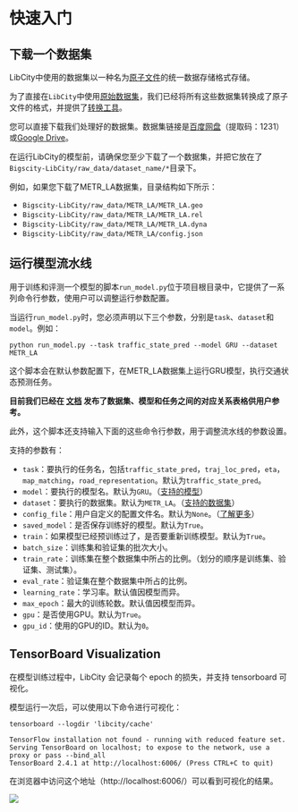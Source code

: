 # 快速入门

## 下载一个数据集

LibCity中使用的数据集以一种名为[原子文件](../user_guide/data/atomic_files.md)的统一数据存储格式存储。

为了直接在`LibCity`中使用[原始数据集](../user_guide/data/raw_data.md)，我们已经将所有这些数据集转换成了原子文件的格式，并提供了[转换工具](https://github.com/LibCity/Bigscity-LibCity-Datasets)。

您可以直接下载我们处理好的数据集。数据集链接是[百度网盘](https://pan.baidu.com/s/1qEfcXBO-QwZfiT0G3IYMpQ)（提取码：1231）或[Google Drive](https://drive.google.com/drive/folders/1g5v2Gq1tkOq8XO0HDCZ9nOTtRpB6-gPe?usp=sharing)。

在运行LibCity的模型前，请确保您至少下载了一个数据集，并把它放在了`Bigscity-LibCity/raw_data/dataset_name/*`目录下。

例如，如果您下载了METR_LA数据集，目录结构如下所示：

- `Bigscity-LibCity/raw_data/METR_LA/METR_LA.geo`
- `Bigscity-LibCity/raw_data/METR_LA/METR_LA.rel`
- `Bigscity-LibCity/raw_data/METR_LA/METR_LA.dyna`
- `Bigscity-LibCity/raw_data/METR_LA/config.json`

## 运行模型流水线

用于训练和评测一个模型的脚本`run_model.py`位于项目根目录中，它提供了一系列命令行参数，使用户可以调整运行参数配置。

当运行`run_model.py`时，您必须声明以下三个参数，分别是`task`、`dataset`和`model`。例如：

```
python run_model.py --task traffic_state_pred --model GRU --dataset METR_LA
```

这个脚本会在默认参数配置下，在METR_LA数据集上运行GRU模型，执行交通状态预测任务。

**目前我们已经在 [文档](../user_guide/data/dataset_for_task) 发布了数据集、模型和任务之间的对应关系表格供用户参考。**

此外，这个脚本还支持输入下面的这些命令行参数，用于调整流水线的参数设置。

支持的参数有：

- `task`：要执行的任务名，包括`traffic_state_pred`，`traj_loc_pred`，`eta`，`map_matching`，`road_representation`。默认为`traffic_state_pred`。
- `model`：要执行的模型名。默认为`GRU`。（[支持的模型](../user_guide/model)）
- `dataset`：要执行的数据集。默认为`METR_LA`。（[支持的数据集](../user_guide/data/raw_data.md)）
- `config_file`：用户自定义的配置文件名。默认为`None`。（[了解更多](../user_guide/config_settings.md)）
- `saved_model`：是否保存训练好的模型。默认为`True`。
- `train`：如果模型已经预训练过了，是否要重新训练模型。默认为`True`。
- `batch_size`：训练集和验证集的批次大小。
- `train_rate`：训练集在整个数据集中所占的比例。（划分的顺序是训练集、验证集、测试集）。
- `eval_rate`：验证集在整个数据集中所占的比例。
- `learning_rate`：学习率。默认值因模型而异。
- `max_epoch`：最大的训练轮数。默认值因模型而异。
- `gpu`：是否使用GPU。默认为`True`。
- `gpu_id`：使用的GPU的ID。默认为`0`。

## TensorBoard Visualization

在模型训练过程中，LibCity 会记录每个 epoch 的损失，并支持 tensorboard 可视化。

模型运行一次后，可以使用以下命令进行可视化：

```shell
tensorboard --logdir 'libcity/cache'
```

```
TensorFlow installation not found - running with reduced feature set.
Serving TensorBoard on localhost; to expose to the network, use a proxy or pass --bind_all
TensorBoard 2.4.1 at http://localhost:6006/ (Press CTRL+C to quit)
```

在浏览器中访问这个地址（http://localhost:6006/）可以看到可视化的结果。

![](/_static/tensorboard.png)

